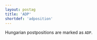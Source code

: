 ```yaml
---
layout: postag
title: 'ADP'
shortdef: 'adposition'
---
```


Hungarian postpositions are marked as `ADP`.
<!-- Interlanguage links updated So kvě 14 19:01:42 CEST 2022 -->
